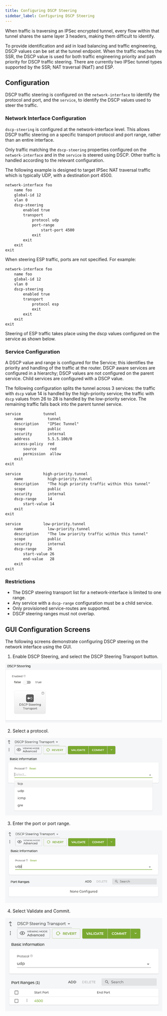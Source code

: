 ```yaml
---
title: Configuring DSCP Steering
sidebar_label: Configuring DSCP Steering
---
```


When traffic is traversing an IPSec encrypted tunnel, every flow within that tunnel shares the same layer 3 headers, making them difficult to identify. 

To provide identification and aid in load balancing and traffic engineering, DSCP values can be set at the tunnel endpoint. When the traffic reaches the SSR, the DSCP value is used for both traffic engineering priority and path priority for DSCP traffic steering. There are currently two IPSec tunnel types supported by the SSR; NAT traversal (NatT) and ESP.

## Configuration

DSCP traffic steering is configured on the `network-interface` to identify the protocol and port, and the `service`, to identify the DSCP values used to steer the traffic. 

### Network Interface Configuration

`dscp-steering` is configured at the network-interface level. This allows DSCP traffic steering on a specific transport protocol and port range, rather than an entire interface.  

Only traffic matching the `dscp-steering` properties configured on the `network-interface` and in the `service` is steered using DSCP. Other traffic is handled according to the relevant configuration. 

The following example is designed to target IPSec NAT traversal traffic which is typically UDP, with a destination port 4500. 

```
network-interface foo
    name foo
    global-id 12
    vlan 0
    dscp-steering
        enabled true
        transport
            protocol udp
            port-range
                start-port 4500
            exit
        exit
    exit
exit     
```

When steering ESP traffic, ports are not specified. For example:

```
network-interface foo
    name foo
    global-id 12
    vlan 0
    dscp-steering
        enabled true
        transport
            protocol esp
            exit
        exit
    exit
exit   
```

Steering of ESP traffic takes place using the dscp values configured on the service as shown below.

### Service Configuration

A DSCP value and range is configured for the Service; this identifies the priority and handling of the traffic at the router. DSCP aware services are configured in a hierarchy; DSCP values are not configured on the parent service. Child services are configured with a DSCP value.

The following configuration splits the tunnel across 3 services: the traffic with `dscp` value 14 is handled by the high-priority service; the traffic with `dscp` values from 26 to 28 is handled by the low-priority service. The remaining traffic falls back into the parent tunnel service.

```
service          tunnel
    name           tunnel
    description    "IPSec Tunnel"
    scope          public
    security       internal
    address        5.5.5.100/0
    access-policy  red
        source      red
        permission  allow
    exit
exit

service          high-priority.tunnel
    name           high-priority.tunnel
    description    "The high priority traffic within this tunnel"
    scope          public
    security       internal
    dscp-range     14
        start-value 14
    exit
exit

service          low-priority.tunnel
    name           low-priority.tunnel
    description    "The low priority traffic within this tunnel"
    scope          public
    security       internal
    dscp-range     26
        start-value 26
        end-value   28
    exit
exit

```

### Restrictions 

- The DSCP steering transport list for a network-interface is limited to one range.
- Any service with a `dscp-range` configuration must be a child service.
- Only provisioned service-routes are supported. 
- DSCP steering ranges must not overlap. 

## GUI Configuration Screens

The following screens demonstrate configuring DSCP steering on the network interface using the GUI.

1. Enable DSCP Steering, and select the DSCP Steering Transport button.

![DSCP Steering button](/img/dscp_steering1.png)

2. Select a protocol.

![DSCP Steering Info](/img/dscp_steering2.png)

3. Enter the port or port range.

![DSCP Steering Port Ranges](/img/dscp_steering3.png)

4. Select Validate and Commit.

![DSCP Steering Transport Validate](/img/dscp_steering4.png)


